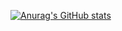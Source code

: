 [![Anurag's GitHub stats](https://github-readme-stats.vercel.app/api?username=Agamedes62)](https://github.com/Agamedes62/github-readme-stats)
